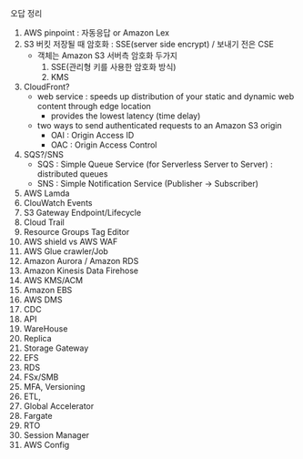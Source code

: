 오답 정리
1. AWS pinpoint : 자동응답 or Amazon Lex
1. S3 버킷 저장될 때 암호화 : SSE(server side encrypt) / 보내기 전은 CSE
    - 객체는 Amazon S3 서버측 암호화 두가지
        1. SSE(관리형 키를 사용한 암호화 방식)
        2. KMS
1. CloudFront?
    - web service : speeds up distribution of your static and dynamic web content through edge location
        - provides the lowest latency (time delay)
    - two ways to send authenticated requests to an Amazon S3 origin
        - OAI : Origin Access ID
        - OAC : Origin Access Control
1. SQS?/SNS
    - SQS : Simple Queue Service (for Serverless Server to Server) : distributed queues
    - SNS : Simple Notification Service (Publisher -> Subscriber)
1. AWS Lamda
1. ClouWatch Events
1. S3 Gateway Endpoint/Lifecycle
1. Cloud Trail
1. Resource Groups Tag Editor
1. AWS shield vs AWS WAF
1. AWS Glue crawler/Job
1. Amazon Aurora / Amazon RDS
1. Amazon Kinesis Data Firehose
1. AWS KMS/ACM
1. Amazon EBS
1. AWS DMS
1. CDC
1. API
1. WareHouse
1. Replica
1. Storage Gateway
1. EFS
1. RDS
1. FSx/SMB
1. MFA, Versioning
1. ETL, 
1. Global Accelerator
1. Fargate
1. RTO
1. Session Manager
1. AWS Config
